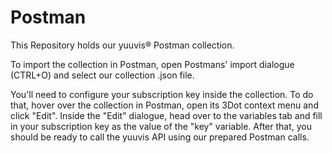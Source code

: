 # Postman
This Repository holds our yuuvis® Postman collection. 

To import the collection in Postman, open Postmans' import dialogue (CTRL+O) and select our collection .json file.

You'll need to configure your subscription key inside the collection. To do that, hover over the collection in Postman, open its 3Dot context menu and click "Edit". Inside the "Edit" dialogue, head over to the variables tab and fill in your subscription key as the value of the "key" variable. After that, you should be ready to call the yuuvis API using our prepared Postman calls.
